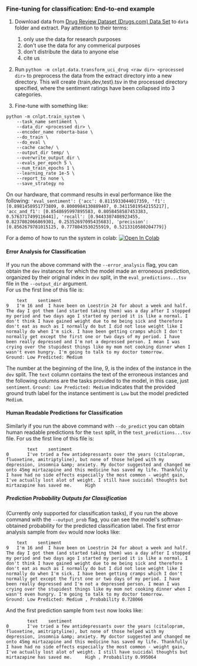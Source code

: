 ### Fine-tuning for classification: End-to-end example
1. Download data from [Drug Review Dataset (Drugs.com) Data Set](https://archive.ics.uci.edu/dataset/462/drug+review+dataset+drugs+com) to `data` folder and extract. Pay attention to their terms:
   1. only use the data for research purposes
   2. don't use the data for any commerical purposes
   3. don't distribute the data to anyone else
   4. cite us

2. Run ```python -m cnlpt.data.transform_uci_drug <raw dir> <processed dir>``` to preprocess the data from the extract directory into a new directory. This will create {train,dev,test}.tsv in the processed directory specified, where the sentiment ratings have been collapsed into 3 categories.

3. Fine-tune with something like: 
```
python -m cnlpt.train_system \
    --task_name sentiment \
    --data_dir <processed dir> \
    --encoder_name roberta-base \
    --do_train \
    --do_eval \
    --cache cache/ \
    --output_dir temp/ \
    --overwrite_output_dir \
    --evals_per_epoch 5 \
    --num_train_epochs 1 \
    --learning_rate 1e-5 \
    --report_to none \
    --save_strategy no
```

On our hardware, that command results in eval performance like the following:
```'eval_sentiment': {'acc': 0.8115933044017359, 'f1': [0.8981458951773809, 0.8000984130889407, 0.34115019542155217], 'acc_and_f1': [0.8548695997895583, 0.8058458587453383, 0.5763717499116441], 'recall': [0.9443307408923455, 0.8237082066869301, 0.25352697095435683], 'precision': [0.8562679781015125, 0.7778043530255919, 0.5213310580204779]}```

For a demo of how to run the system in colab: [![Open In Colab](https://colab.research.google.com/assets/colab-badge.svg)](https://colab.research.google.com/drive/1IVT53DBwFxLKftpIn5iKtF0g4xb9yuxm?usp=sharing)

#### Error Analysis for Classification

If you run the above command with the `--error_analysis` flag, you can obtain the `dev` instances for which the model made an erroneous 
prediction, organized by their original index in `dev` split, in the `eval_predictions...tsv` file in the `--output_dir` argument.  
For us the first line of this file is:
```
	text	sentiment
9	I'm 16 and  I have been on Loestrin 24 for about a week and half. The day I got them (and started taking them) was a day after I stopped my period and two days ago I started my period it is like a normal. I don't think I have gained weight due to me being sick and therefore don't eat as much as I normally do but I did not lose weight like I normally do when I'm sick. I have been getting cramps which I don't normally get except the first one or two days of my period. I have been really depressed and I'm not a depressed person. I mean I was crying over the stupidest things like my mom not cooking dinner when I wasn't even hungry. I'm going to talk to my doctor tomorrow.	Ground: Low Predicted: Medium
```
The number at the beginning of the line, 9, is the index of the instance in the `dev` split.  The `text` column contains the text of the erroneous instances and the following columns are the tasks provided to the model, in this case, just `sentiment`.  `Ground: Low Predicted: Medium` indicates that the provided ground truth label for the instance sentiment is `Low` but the model predicted `Medium`.  

#### Human Readable Predictions for Classification
Similarly if you run the above command with `--do_predict` you can obtain human readable predictions for the `test` split, in the `test_predictions...tsv` file.  For us the first line of this file is:
```
        text    sentiment
0       I've tried a few antidepressants over the years (citalopram, fluoxetine, amitriptyline), but none of those helped with my depression, insomnia &amp; anxiety. My doctor suggested and changed me onto 45mg mirtazapine and this medicine has saved my life. Thankfully I have had no side effects especially the most common - weight gain, I've actually lost alot of weight. I still have suicidal thoughts but mirtazapine has saved me.     High
```
##### Prediction Probability Outputs for Classification

(Currently only supported for classification tasks), if you run the above command with the `--output_prob` flag, you can see the model's softmax-obtained probability for the predicted classification label.  The first error analysis sample from `dev` would now looks like: 
```
	text	sentiment
9	I'm 16 and  I have been on Loestrin 24 for about a week and half. The day I got them (and started taking them) was a day after I stopped my period and two days ago I started my period it is like a normal. I don't think I have gained weight due to me being sick and therefore don't eat as much as I normally do but I did not lose weight like I normally do when I'm sick. I have been getting cramps which I don't normally get except the first one or two days of my period. I have been really depressed and I'm not a depressed person. I mean I was crying over the stupidest things like my mom not cooking dinner when I wasn't even hungry. I'm going to talk to my doctor tomorrow.	Ground: Low Predicted: Medium , Probability 0.728066
```
And the first prediction sample from `test` now looks like:
```
        text    sentiment
0       I've tried a few antidepressants over the years (citalopram, fluoxetine, amitriptyline), but none of those helped with my depression, insomnia &amp; anxiety. My doctor suggested and changed me onto 45mg mirtazapine and this medicine has saved my life. Thankfully I have had no side effects especially the most common - weight gain, I've actually lost alot of weight. I still have suicidal thoughts but mirtazapine has saved me.     High , Probability 0.995064
```
